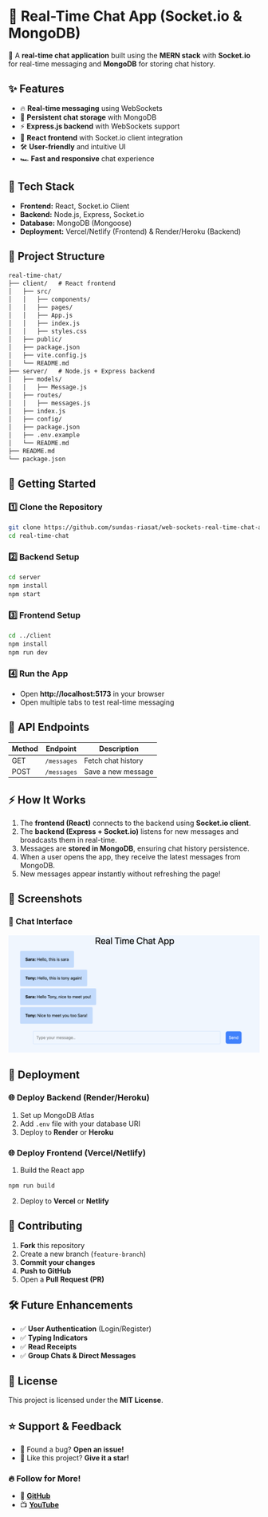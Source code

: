 # 📝 Real-Time Chat App (Socket.io & MongoDB)

🚀 A **real-time chat application** built using the **MERN stack** with **Socket.io** for real-time messaging and **MongoDB** for storing chat history.

## ✨ Features
- 🔥 **Real-time messaging** using WebSockets
- 💾 **Persistent chat storage** with MongoDB
- ⚡ **Express.js backend** with WebSockets support
- 🎨 **React frontend** with Socket.io client integration
- 🛠 **User-friendly** and intuitive UI
- 🏎 **Fast and responsive** chat experience

## 📌 Tech Stack
- **Frontend:** React, Socket.io Client  
- **Backend:** Node.js, Express, Socket.io  
- **Database:** MongoDB (Mongoose)  
- **Deployment:** Vercel/Netlify (Frontend) & Render/Heroku (Backend)  

## 📂 Project Structure
```
real-time-chat/
├── client/   # React frontend
│   ├── src/
│   │   ├── components/
│   │   ├── pages/
│   │   ├── App.js
│   │   ├── index.js
│   │   ├── styles.css
│   ├── public/
│   ├── package.json
│   ├── vite.config.js
│   └── README.md
├── server/   # Node.js + Express backend
│   ├── models/
│   │   ├── Message.js
│   ├── routes/
│   │   ├── messages.js
│   ├── index.js
│   ├── config/
│   ├── package.json
│   ├── .env.example
│   └── README.md
├── README.md
└── package.json
```

## 🚀 Getting Started  

### 1️⃣ Clone the Repository  
```sh
git clone https://github.com/sundas-riasat/web-sockets-real-time-chat-app
cd real-time-chat
```

### 2️⃣ Backend Setup  
```sh
cd server
npm install
npm start
```

### 3️⃣ Frontend Setup  
```sh
cd ../client
npm install
npm run dev
```

### 4️⃣ Run the App  
- Open **http://localhost:5173** in your browser  
- Open multiple tabs to test real-time messaging  

## 🔧 API Endpoints  
| Method | Endpoint       | Description               |
|--------|--------------|---------------------------|
| GET    | `/messages`  | Fetch chat history       |
| POST   | `/messages`  | Save a new message       |

## ⚡ How It Works
1. The **frontend (React)** connects to the backend using **Socket.io client**.
2. The **backend (Express + Socket.io)** listens for new messages and broadcasts them in real-time.
3. Messages are **stored in MongoDB**, ensuring chat history persistence.
4. When a user opens the app, they receive the latest messages from MongoDB.
5. New messages appear instantly without refreshing the page!

## 📸 Screenshots  
### 💬 Chat Interface  
![Chat UI](https://github.com/sundas-riasat/web-sockets-real-time-chat-app/blob/main/preview.png)  

## 🚀 Deployment  
### 🌐 Deploy Backend (Render/Heroku)  
1. Set up MongoDB Atlas  
2. Add `.env` file with your database URI  
3. Deploy to **Render** or **Heroku**

### 🌐 Deploy Frontend (Vercel/Netlify)  
1. Build the React app  
```sh
npm run build
```
2. Deploy to **Vercel** or **Netlify**

## 🤝 Contributing  
1. **Fork** this repository  
2. Create a new branch (`feature-branch`)  
3. **Commit your changes**  
4. **Push to GitHub**  
5. Open a **Pull Request (PR)**  

## 🛠 Future Enhancements  
- ✅ **User Authentication** (Login/Register)  
- ✅ **Typing Indicators**  
- ✅ **Read Receipts**  
- ✅ **Group Chats & Direct Messages**  

## 📜 License
This project is licensed under the **MIT License**.

## ⭐ Support & Feedback  
- 💬 Found a bug? **Open an issue!**  
- 🌟 Like this project? **Give it a star!**  

### 🔥 **Follow for More!**
- 🚀 **[GitHub](https://github.com/sundas-riasat)**  
- 📺 **[YouTube](https://www.youtube.com/@sundasmood)**  
